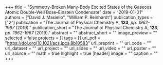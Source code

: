 +++
title = "Symmetry-Broken Many-Body Excited States of the Gaseous Atomic Double-Well Bose–Einstein Condensate"
date = "2019-01-01"
authors = ["David J. Masiello", "William P. Reinhardt"]
publication_types = ["2"]
publication = "The Journal of Physical Chemistry A, **123**, _pp. 1962-1967_ (2019)."
publication_short = "The Journal of Physical Chemistry A, **123**, _pp. 1962-1967_ (2019)."
abstract = ""
abstract_short = ""
image_preview = ""
selected = false
projects = []
tags = []
url_pdf = "https://doi.org/10.1021/acs.jpca.8b10583"
url_preprint = ""
url_code = ""
url_dataset = ""
url_project = ""
url_slides = ""
url_video = ""
url_poster = ""
url_source = ""
math = true
highlight = true
[header]
image = ""
caption = ""
+++
